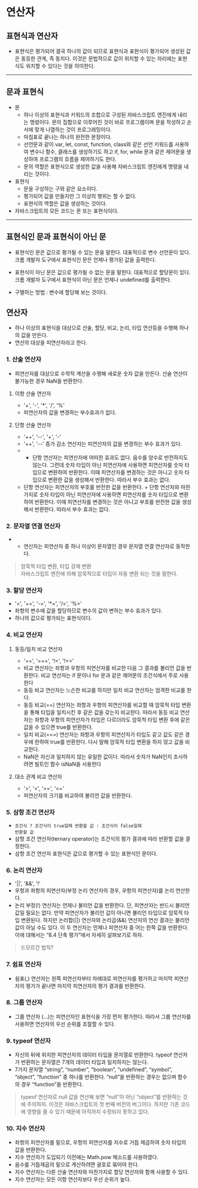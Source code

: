 # 연산자

## 표현식과 연산자

- 표현식은 평가되어 결국 하나의 값이 되므로 표현식과 표현식이 평가되어 생성된 값은 동등한 관계, 즉 동치다. 이것은 문법적으로 값이 위치할 수 있는 자리에는 표현식도 위치할 수 있다는 것을 의미한다.

---

## 문과 표현식

- 문
  - 하나 이상의 표현식과 키워드의 조합으로 구성된 자바스크립트 엔진에게 내리는 명령이다. 문의 집합으로 이루어진 것이 바로 프로그램이며 문을 작성하고 순서에 맞게 나열하는 것이 프로그래밍이다.
  - 마침표로 끝나는 하나의 완전한 문장이다.
  - 선언문과 같이 var, let, const, function, class와 같은 선언 키워드를 사용하여 변수나 함수, 클래스를 생성하기도 하고 if, for, while 문과 같은 제어문을 생성하여 프로그램의 흐름을 제어하기도 한다.
  - 문의 역할은 표현식으로 생성한 값을 사용해 자바스크립트 엔진에게 명령을 내리는 것이다.
- 표현식
  - 문을 구성하는 구와 같은 요소이다.
  - 평가되어 값을 만들지만 그 이상의 행위는 할 수 없다.
  - 표현식의 역할은 값을 생성하는 것이다.
- 자바스크립트의 모든 코드는 문 또는 표현식이다.

---

## 표현식인 문과 표현식이 아닌 문

- 표현식인 문은 값으로 평가될 수 있는 문을 말한다. 대표적으로 변수 선언문이 있다. 크롬 개발자 도구에서 표현식인 문은 언제나 평가된 값을 출력한다.
- 표현식이 아닌 문은 값으로 평가될 수 없는 문을 말한다. 대표적으로 할당문이 있다. 크롬 개발자 도구에서 표현식이 아닌 문은 언제나 undefined를 출력한다.

- 구별하는 방법 : 변수에 할당해 보는 것이다.

## 연산자

- 하나 이상의 표현식을 대상으로 산술, 할당, 비교, 논리, 타입 연산등을 수행해 하나의 값을 만든다.
- 연산의 대상을 피연산자라고 한다.

### 1. 산술 연산자

- 피연산자를 대상으로 수학적 계산을 수행해 새로운 숫자 값을 만든다. 산술 연산이 불가능한 경우 NaN을 반환한다.

1. 이항 산술 연산자

   - '+', '-', '\*', '/', '%'
   - 피연산자의 값을 변경하는 부수효과가 없다.

2. 단항 산술 연산자

   - '++', '--', '+', '-'
   - '++', '--' 증가 감소 연산자는 피연산자의 값을 변경하는 부수 효과가 있다.
   - - 단항 연산자는 피연산자에 어떠한 효과도 없다. 음수를 양수로 반전하지도 않는다. 그런데 숫자 타입이 아닌 피연산자에 사용하면 피연산자를 숫자 타입으로 변환하여 반환한다. 이때 피연산자를 변경하는 것은 아니고 숫자 타입으로 변환한 값을 생성해서 반환한다. 따라서 부수 효과는 없다.
   - 단항 연산자는 피연산자의 부호를 반전한 값을 반환한다. + 단항 연산자와 마찬가지로 숫자 타입이 아닌 피연산자에 사용하면 피연산자를 숫자 타입으로 변환하여 반환한다. 이때 피연산자를 변경하는 것은 아니고 부호를 반전한 값을 생성해서 반환한다. 따라서 부수 효과는 없다.

### 2. 문자열 연결 연산자

- - 연산자는 피연산자 중 하나 이상이 문자열인 경우 문자열 연결 연산자로 동작한다.

> 암묵적 타입 변환, 타입 강제 변환  
> 자바스크립트 엔진에 의해 암묵적으로 타입이 자동 변환 되는 것을 말한다.

### 3. 할당 연산자

- '=', '+=', '-=', '\*=', '/=', '%='
- 좌항의 변수에 값을 할당하므로 변수의 값이 변하는 부수 효과가 있다.
- 하나의 값으로 평가되는 표현식이다.

### 4. 비교 연산자

1. 동등/일치 비교 연산자

   - '==', '===', '!=', '!=='
   - 비교 연산자는 좌항과 우항의 피연산자를 비교한 다음 그 결과를 불리언 값을 반환한다. 비교 연산자는 if 문이나 for 문과 같은 제어문의 조건식에서 주로 사용한다
   - 동등 비교 연산자는 느슨한 비교를 하지만 일치 비교 연산자는 엄격한 비교를 한다.
   - 동등 비교(==) 연산자는 좌항과 우항의 피연산자를 비교할 때 암묵적 타입 변환을 통해 타입을 일치시킨 후 같은 값을 갖는지 비교한다. 따라서 동등 비교 연산자는 좌항과 우항의 피연산자가 타입은 다르더라도 암묵적 타입 변환 후에 같은 값을 수 있으면 true를 반환한다.
   - 일치 비교(===) 연산자는 좌항과 우항의 피연산자가 타입도 같고 값도 같은 경우에 한하여 true를 반환한다. 다시 말해 암묵적 타입 변환을 하지 않고 값을 비교한다.
   - NaN은 자신과 일치하지 않는 유일한 값이다. 따라서 숫자가 NaN인지 조사하려면 빌트인 함수 isNaN을 사용한다

2. 대소 관계 비교 연산자
   - '>', '<', '>=', '<='
   - 피연산자의 크기를 비교하여 불리언 값을 반환한다.

### 5. 삼항 조건 연산자

- <code>조건식 ? 조건식이 true일때 반환할 값 : 조건식이 false일때 반환할 값</code>
- 삼항 조건 연산자(ternary operator)는 조건식의 평가 결과에 따라 반환할 값을 결정한다.
- 삼항 조건 연산자 표현식은 값으로 평가할 수 있는 표현식인 문이다.

### 6. 논리 연산자

- '||', '&&', '!'
- 우항과 좌항의 피연산자(부정 논리 연산자의 경우, 우항의 피연산자)를 논리 연산한다.
- 논리 부정(!) 연산자는 언제나 불리언 값을 반환한다. 단, 피연산자는 반드시 불리언 값일 필요는 없다. 만약 피연산자가 불리언 값이 아니면 불리언 타입으로 암묵적 타입 변환된다. 하지만 논리합(||) 연산자와 논리곱(&&) 연산자의 연산 결과는 불리언 값이 아닐 수도 있다. 이 두 연산자는 언제나 피연산자 중 어는 한쪽 값을 반환한다. 이에 대해서는 “8.4 단축 평가”에서 자세히 살펴보기로 하자.

> 드모르간 법칙?

### 7. 쉼표 연산자

- 쉼표(,) 연산자는 왼쪽 피연산자부터 차례대로 피연산자를 평가하고 마지막 피연산자의 평가가 끝나면 마지막 피연산자의 평가 결과를 반환한다.

### 8. 그룹 연산자

- 그룹 연산자 (…)는 피연산자인 표현식을 가장 먼저 평가한다. 따라서 그룹 연산자를 사용하면 연산자의 우선 순위를 조절할 수 있다.

### 9. typeof 연산자

- 자신의 뒤에 위치한 피연산자의 데이터 타입을 문자열로 반환한다. typeof 연산자가 반환하는 문자열은 7개의 데이터 타입과 일치하지는 않는다.
- 7가지 문자열 “string”, “number”, “boolean”, “undefined”, “symbol”, “object”, “function” 중 하나를 반환한다. “null”을 반환하는 경우는 없으며 함수의 경우 “function”을 반환한다.

> typeof 연산자로 null 값을 연산해 보면 “null”이 아닌 “object”를 반환하는 것에 주의하자. 이것은 자바스크립트의 첫 번째 버전의 버그이다. 하지만 기존 코드에 영향을 줄 수 있기 때문에 아직까지 수정되지 못하고 있다.

### 10. 지수 연산자

- 좌항의 피연산자를 밑으로, 우항의 피연산자를 지수로 거듭 제곱하여 숫자 타입의 값을 반환한다.
- 지수 연산자가 도입되기 이전에는 Math.pow 메소드를 사용하였다.
- 음수를 거듭제곱의 밑으로 계산하려면 괄호로 묶어야 한다.
- 지수 연산자는 다른 산술 연산자와 마찬가지로 할당 연산자와 함께 사용할 수 있다.
- 지수 연산자는 모든 이항 연산자보다 우선 순위가 높다.
